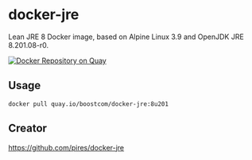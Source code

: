 # docker-jre
Lean JRE 8 Docker image, based on Alpine Linux 3.9 and OpenJDK JRE 8.201.08-r0.

[![Docker Repository on Quay](https://quay.io/repository/boostcom/docker-jre/status "Docker Repository on Quay")](https://quay.io/repository/boostcom/docker-jre)

## Usage

```
docker pull quay.io/boostcom/docker-jre:8u201
```

## Creator

https://github.com/pires/docker-jre
